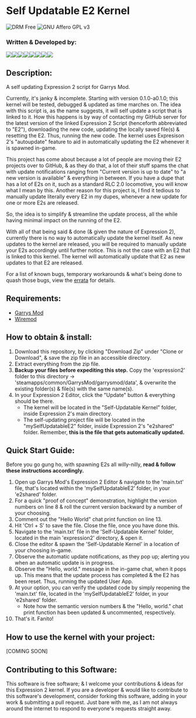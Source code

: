 # Self Updatable E2 Kernel
![DRM Free](https://static.fsf.org/dbd/label/DRM-free%20label%20120.en.png)
![GNU Affero GPL v3](https://www.gnu.org/graphics/agplv3-with-text-162x68.png)


### Written & Developed by:
[![](https://sourcerer.io/fame/ZZ-Cat/ZZ-Cat/Self-Updatable-E2-Kernel/images/0)](https://sourcerer.io/fame/ZZ-Cat/ZZ-Cat/Self-Updatable-E2-Kernel/links/0)[![](https://sourcerer.io/fame/ZZ-Cat/ZZ-Cat/Self-Updatable-E2-Kernel/images/1)](https://sourcerer.io/fame/ZZ-Cat/ZZ-Cat/Self-Updatable-E2-Kernel/links/1)[![](https://sourcerer.io/fame/ZZ-Cat/ZZ-Cat/Self-Updatable-E2-Kernel/images/2)](https://sourcerer.io/fame/ZZ-Cat/ZZ-Cat/Self-Updatable-E2-Kernel/links/2)[![](https://sourcerer.io/fame/ZZ-Cat/ZZ-Cat/Self-Updatable-E2-Kernel/images/3)](https://sourcerer.io/fame/ZZ-Cat/ZZ-Cat/Self-Updatable-E2-Kernel/links/3)[![](https://sourcerer.io/fame/ZZ-Cat/ZZ-Cat/Self-Updatable-E2-Kernel/images/4)](https://sourcerer.io/fame/ZZ-Cat/ZZ-Cat/Self-Updatable-E2-Kernel/links/4)[![](https://sourcerer.io/fame/ZZ-Cat/ZZ-Cat/Self-Updatable-E2-Kernel/images/5)](https://sourcerer.io/fame/ZZ-Cat/ZZ-Cat/Self-Updatable-E2-Kernel/links/5)[![](https://sourcerer.io/fame/ZZ-Cat/ZZ-Cat/Self-Updatable-E2-Kernel/images/6)](https://sourcerer.io/fame/ZZ-Cat/ZZ-Cat/Self-Updatable-E2-Kernel/links/6)[![](https://sourcerer.io/fame/ZZ-Cat/ZZ-Cat/Self-Updatable-E2-Kernel/images/7)](https://sourcerer.io/fame/ZZ-Cat/ZZ-Cat/Self-Updatable-E2-Kernel/links/7)


## Description:
 A self updating Expression 2 script for Garrys Mod.

 Currently, it's janky & incomplete. Starting with version 0.1.0-a0.1.0; this kernel will be tested, debugged & updated as time marches on.
 The idea with this script is, as the name suggests, it will self update a script that is linked to it.
 How this happens is by way of contacting my GitHub server for the latest version of the linked Expression 2 Script (henceforth abbreviated to "E2"),
 downloading the new code, updating the locally saved file(s) & resetting the E2. Thus, running the new code.
 The kernel uses Expresison 2's "autoupdate" feature to aid in automatically updating the E2 whenever it is spawned in-game.

 This project has come about because a lot of people are moving their E2 projects over to GitHub, & as they do that, a lot of their stuff spams the chat
 with update notifications ranging from "Current version is up to date" to "a new version is available" & everything in between.
 If you have a dupe that has a lot of E2s on it, such as a standard RLC 2.0 locomotive, you will know what I mean by this.
 Another reason for this project is, I find it tedious to manually update literally every E2 in my dupes, whenever a new update for one or more E2s are
 released.

 So, the idea is to simplify & streamline the update process, all the while having minimal impact on the running of the E2.

 With all of that being said & done (& given the nature of Expression 2), currently there is no way to automatically update the kernel itself.
 As new updates to the kernel are released, you will be required to manually update your E2s accordingly until further notice.
 This is not the case with an E2 that is linked to this kernel. The kernel will automatically update that E2 as new updates to that E2 are released.

 For a list of known bugs, temporary workarounds & what's being done to quash those bugs, view the [errata](https://github.com/ZZ-Cat/Self-Updatable-E2-Kernel/blob/Seed/ERRATA.md) for details.

## Requirements:
 * [Garrys Mod](https://bit.ly/33r6TAI)
 * [Wiremod](https://bit.ly/2TZ43A0)

## How to obtain & install:
 1. Download this repository, by clicking "Download Zip" under "Clone or Download", & save the zip file in an accessible directory.
 2. Extract everything from the zip file.
 3. **Backup your files before expediting this step.** Copy the 'expression2' folder to this directory -> 'steamapps/common/GarrysMod/garrysmod/data', & overwrite the existing folder(s) & file(s) with the same name(s).
 4. In your Expression 2 Editor, click the "Update" button & everything should be there.
    - The kernel will be located in the "Self-Updatable Kernel" folder, inside Expression 2's main directory.
    - The self-updating project file will be located in the "mySelfUpdatableE2" folder, inside Expression 2's "e2shared" folder. Remember, **this is the file that gets automatically updated.**

## Quick Start Guide:
Before you go gung ho, with spawning E2s all willy-nilly, **read & follow these instructions accordingly.**
 1. Open up Garrys Mod's Expression 2 Editor & navigate to the 'main.txt' file, that's located within the 'mySelfUpdatableE2' folder, in your 'e2shared' folder.
 2. For a quick "proof of concept" demonstration, highlight the version numbers on line 8 & roll the current version backward by a number of your choosing.
 3. Comment out the "Hello World" chat print function on line 13.
 3. Hit 'Ctrl + S' to save the file. Close the file, once you have done this.
 4. Navigate to the 'main.txt' file in the 'Self-Updatable Kernel' folder, located in the main 'expression2' directory, & open it.
 5. Close the editor & spawn the 'Self-Updatable Kernel' in a location of your choosing in-game.
 6. Observe the automatic update notifications, as they pop up; alerting you when an automatic update is in progress.
 7. Observe the "Hello, world." message in the in-game chat, when it pops up. This means that the update process has completed & the E2 has been reset. Thus, running the updated User App.
 8. At your option, you can verify the updated code by simply reopening the 'main.txt' file, located in the 'mySelfUpdatableE2' folder, in your 'e2shared' folder.
    - Note how the semantic version numbers & the "Hello, world." chat print function has been updated & uncommented, respectively.
 9. That's it. Fanito!

## How to use the kernel with your project:
 [COMING SOON]

## Contributing to this Software:
This software is free software; & I welcome your contributions & ideas for this Expression 2 kernel. If you are a developer & would like to contribute to this software's development, consider forking this software, adding in your work & submitting a pull request. Just bare with me, as I am not always around the internet to respond to everyone's requests straight away.
